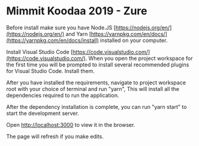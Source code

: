 # Mimmit Koodaa 2019 - Zure

Before install make sure you have Node.JS [https://nodejs.org/en/](https://nodejs.org/en/) and Yarn [https://yarnpkg.com/en/docs/](https://yarnpkg.com/en/docs/install) installed on your computer.

Install Visual Studio Code [https://code.visualstudio.com/](https://code.visualstudio.com/). When you open the project workspace for the first time you will be prompted to install several recommended plugins for Visual Studio Code. Install them.

After you have installed the requirements, navigate to project workspace root with your choice of terminal and run "yarn", This will install all the dependencies required to run the application.

After the dependency installation is complete, you can run "yarn start" to start the development server.

Open [http://localhost:3000](http://localhost:3000) to view it in the browser.

The page will refresh if you make edits.
